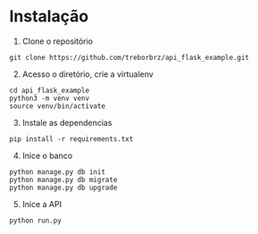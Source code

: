 # Instalação

1. Clone o repositório
```
git clone https://github.com/treborbrz/api_flask_example.git
```
2. Acesso o diretório, crie a virtualenv
```
cd api_flask_example
python3 -m venv venv
source venv/bin/activate
```
3. Instale as dependencias
```
pip install -r requirements.txt
```
4. Inice o banco
```
python manage.py db init
python manage.py db migrate
python manage.py db upgrade
```
5. Inice a API
```
python run.py
```